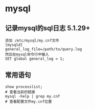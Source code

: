 # mysql
## 记录mysql的sql日志 5.1.29+
```
添加 /etc/mysql/my.cnf文件
[mysqld]
general_log_file=/path/to/query.log
然后在mysql命令行中输入
SET global general_log = 1;
```

## 常用语句
```
show processlist;
# 查看当前的链接
mysql -help | grep my.cnf
# 查看配置文件my.cnf位置
```
